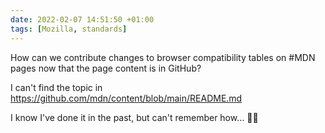 ```yaml
---
date: 2022-02-07 14:51:50 +01:00
tags: [Mozilla, standards]
---
```


How can we contribute changes to browser compatibility tables on #MDN pages now that the page content is in GitHub?

I can't find the topic in https://github.com/mdn/content/blob/main/README.md

I know I've done it in the past, but can't remember how… 🤷‍♂️
